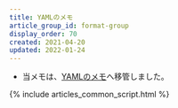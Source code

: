 ```yaml
---
title: YAMLのメモ
article_group_id: format-group
display_order: 70
created: 2021-04-20
updated: 2022-01-24
---
```

- 当メモは、[YAMLのメモ](https://thinktwice.tech/it/structured_text_data/yaml/)へ移管しました。

{% include articles_common_script.html %}
